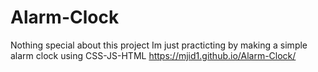 # Alarm-Clock
 Nothing special about this project Im just practicting by making a simple alarm clock using CSS-JS-HTML
https://mjid1.github.io/Alarm-Clock/
